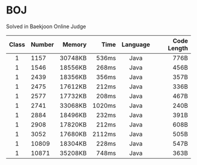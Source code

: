 # BOJ
Solved in Baekjoon Online Judge

|Class|Number|Memory|Time|Language|Code Length|
|:---:|:-----|-----:|---:|:------:|----------:|
|1|1157|30748KB|536ms|Java|776B|
|1|1546|18556KB|268ms|Java|456B|
|1|2439|18356KB|356ms|Java|357B|
|1|2475|17612KB|212ms|Java|336B|
|1|2577|17732KB|208ms|Java|467B|
|1|2741|33068KB|1020ms|Java|240B|
|1|2884|18496KB|232ms|Java|391B|
|1|2908|17820KB|212ms|Java|608B|
|1|3052|17680KB|2112ms|Java|505B|
|1|10809|18304KB|228ms|Java|547B|
|1|10871|35208KB|748ms|Java|363B|
